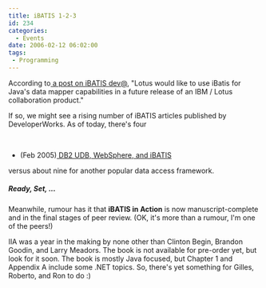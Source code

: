 ```yaml
---
title: iBATIS 1-2-3
id: 234
categories:
  - Events
date: 2006-02-12 06:02:00
tags:
 - Programming
---
```


According to[ a post on iBATIS dev@](http://www.mail-archive.com/dev%40ibatis.apache.org/msg00945.html), "Lotus would like to use iBatis for Java's data mapper capabilities in a future release of an IBM / Lotus collaboration product."

If so, we might see a rising number of iBATIS articles published by DeveloperWorks. As of today, there's four

&nbsp;

*   (Feb 2005)[
DB2 UDB, WebSphere, and iBATIS](http://www-128.ibm.com/developerworks/db2/library/techarticle/dm-0502cline/)
&nbsp;

versus about nine for another popular data access framework.

##### Ready, Set, ...

Meanwhile, rumour has it that **iBATIS in Action** is now manuscript-complete and in the final stages of peer review. (OK, it's more than a rumour, I'm one of the peers!)

IIA was a year in the making by none other than Clinton Begin, Brandon Goodin, and Larry Meadors. The book is not available for pre-order yet, but look for it soon. The book is mostly Java focused, but Chapter 1 and Appendix A include some .NET topics. So, there's yet something for Gilles, Roberto, and Ron to do :)
